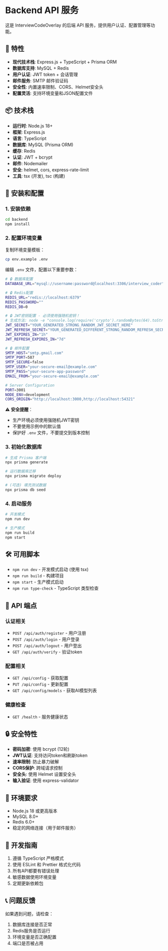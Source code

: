 # Backend API 服务

这是 InterviewCodeOverlay 的后端 API 服务，提供用户认证、配置管理等功能。

## 🚀 特性

- **现代技术栈**: Express.js + TypeScript + Prisma ORM
- **数据库支持**: MySQL + Redis
- **用户认证**: JWT token + 会话管理
- **邮件服务**: SMTP 邮件验证码
- **安全性**: 内置速率限制、CORS、Helmet安全头
- **配置灵活**: 支持环境变量和JSON配置文件

## 📦 技术栈

- **运行时**: Node.js 18+
- **框架**: Express.js
- **语言**: TypeScript
- **数据库**: MySQL (Prisma ORM)
- **缓存**: Redis
- **认证**: JWT + bcrypt
- **邮件**: Nodemailer
- **安全**: helmet, cors, express-rate-limit
- **工具**: tsx (开发), tsc (构建)

## 🔧 安装和配置

### 1. 安装依赖
```bash
cd backend
npm install
```

### 2. 配置环境变量
复制环境变量模板：
```bash
cp env.example .env
```

编辑 `.env` 文件，配置以下重要参数：

```bash
# 🔒 数据库配置
DATABASE_URL="mysql://username:password@localhost:3306/interview_coder"

# 🔒 Redis配置
REDIS_URL="redis://localhost:6379"
REDIS_PASSWORD=""
REDIS_DB=0

# 🔒 JWT密钥配置 - 必须使用强随机密钥！
# 生成方法: node -e "console.log(require('crypto').randomBytes(64).toString('base64'))"
JWT_SECRET="YOUR_GENERATED_STRONG_RANDOM_JWT_SECRET_HERE"
JWT_REFRESH_SECRET="YOUR_GENERATED_DIFFERENT_STRONG_RANDOM_REFRESH_SECRET_HERE"
JWT_EXPIRES_IN="1h"
JWT_REFRESH_EXPIRES_IN="7d"

# 🔒 邮件配置
SMTP_HOST="smtp.gmail.com"
SMTP_PORT=587
SMTP_SECURE=false
SMTP_USER="your-secure-email@example.com"
SMTP_PASS="your-secure-app-password"
EMAIL_FROM="your-secure-email@example.com"

# Server Configuration
PORT=3001
NODE_ENV=development
CORS_ORIGIN="http://localhost:3000,http://localhost:54321"
```

⚠️ **安全提醒**：
- 生产环境必须使用强随机JWT密钥
- 不要使用示例中的默认值
- 保护好 `.env` 文件，不要提交到版本控制

### 3. 初始化数据库
```bash
# 生成 Prisma 客户端
npx prisma generate

# 运行数据库迁移
npx prisma migrate deploy

# (可选) 填充测试数据
npx prisma db seed
```

### 4. 启动服务
```bash
# 开发模式
npm run dev

# 生产模式
npm run build
npm start
```

## 🛠️ 可用脚本

- `npm run dev` - 开发模式启动 (使用 tsx)
- `npm run build` - 构建项目
- `npm start` - 生产模式启动
- `npm run type-check` - TypeScript 类型检查

## 📡 API 端点

### 认证相关
- `POST /api/auth/register` - 用户注册
- `POST /api/auth/login` - 用户登录
- `POST /api/auth/logout` - 用户登出
- `GET /api/auth/verify` - 验证token

### 配置相关
- `GET /api/config` - 获取配置
- `PUT /api/config` - 更新配置
- `GET /api/config/models` - 获取AI模型列表

### 健康检查
- `GET /health` - 服务健康状态

## 🔒 安全特性

- **密码加密**: 使用 bcrypt (12轮)
- **JWT认证**: 支持访问token和刷新token
- **速率限制**: 防止暴力破解
- **CORS保护**: 跨域请求控制
- **安全头**: 使用 Helmet 设置安全头
- **输入验证**: 使用 express-validator

## 📝 环境要求

- Node.js 18 或更高版本
- MySQL 8.0+
- Redis 6.0+
- 稳定的网络连接（用于邮件服务）

## 🤝 开发指南

1. 遵循 TypeScript 严格模式
2. 使用 ESLint 和 Prettier 格式化代码
3. 所有API都要有错误处理
4. 敏感数据使用环境变量
5. 定期更新依赖包

## 📞 问题反馈

如果遇到问题，请检查：
1. 数据库连接是否正常
2. Redis服务是否运行
3. 环境变量是否正确配置
4. 端口是否被占用 